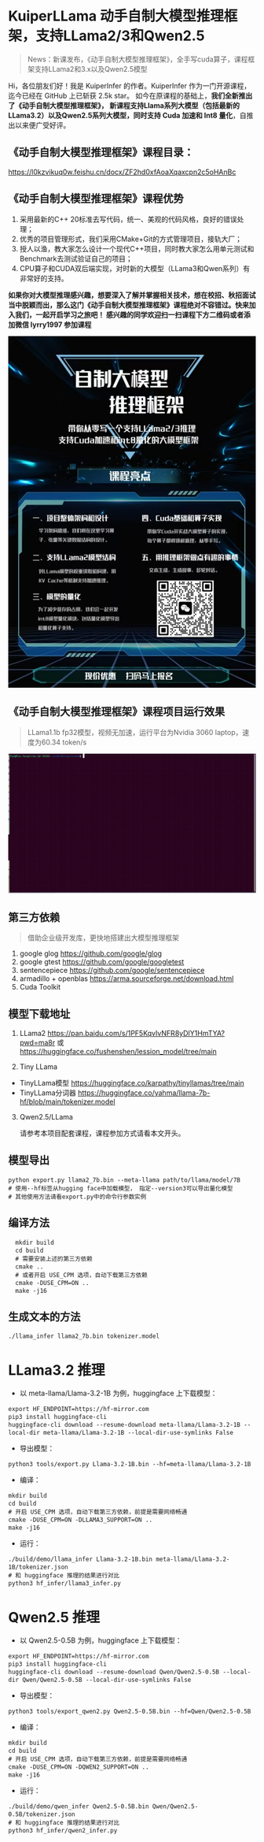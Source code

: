 # KuiperLLama 动手自制大模型推理框架，支持LLama2/3和Qwen2.5
> News：新课发布，《动手自制大模型推理框架》，全手写cuda算子，课程框架支持LLama2和3.x以及Qwen2.5模型

Hi，各位朋友们好！我是 KuiperInfer 的作者。KuiperInfer 作为一门开源课程，迄今已经在 GitHub 上已斩获 2.5k star。
如今在原课程的基础上，**我们全新推出了《动手自制大模型推理框架》， 新课程支持Llama系列大模型（包括最新的LLama3.2）以及Qwen2.5系列大模型，同时支持 Cuda 加速和 Int8 量化**，自推出以来便广受好评。

## 《动手自制大模型推理框架》课程目录：
https://l0kzvikuq0w.feishu.cn/docx/ZF2hd0xfAoaXqaxcpn2c5oHAnBc
## 《动手自制大模型推理框架》课程优势

1. 采用最新的C++ 20标准去写代码，统一、美观的代码风格，良好的错误处理；
2. 优秀的项目管理形式，我们采用CMake+Git的方式管理项目，接轨大厂；
3. 授人以渔，教大家怎么设计一个现代C++项目，同时教大家怎么用单元测试和Benchmark去测试验证自己的项目； 
4. CPU算子和CUDA双后端实现，对时新的大模型（LLama3和Qwen系列）有非常好的支持。


**如果你对大模型推理感兴趣，想要深入了解并掌握相关技术，想在校招、秋招面试当中脱颖而出，那么这门《动手自制大模型推理框架》课程绝对不容错过。快来加入我们，一起开启学习之旅吧！
    感兴趣的同学欢迎扫一扫课程下方二维码或者添加微信 lyrry1997 参加课程**

<img src="imgs/me.jpg"  />



## 《动手自制大模型推理框架》课程项目运行效果
> LLama1.1b fp32模型，视频无加速，运行平台为Nvidia 3060 laptop，速度为60.34 token/s

![](./imgs/do.gif)



## 第三方依赖
> 借助企业级开发库，更快地搭建出大模型推理框架
1. google glog https://github.com/google/glog
2. google gtest https://github.com/google/googletest
3. sentencepiece https://github.com/google/sentencepiece
4. armadillo + openblas https://arma.sourceforge.net/download.html
5. Cuda Toolkit


## 模型下载地址
1. LLama2 https://pan.baidu.com/s/1PF5KqvIvNFR8yDIY1HmTYA?pwd=ma8r 或 https://huggingface.co/fushenshen/lession_model/tree/main

2. Tiny LLama 
- TinyLLama模型 https://huggingface.co/karpathy/tinyllamas/tree/main
- TinyLLama分词器 https://huggingface.co/yahma/llama-7b-hf/blob/main/tokenizer.model

3. Qwen2.5/LLama
   
   请参考本项目配套课程，课程参加方式请看本文开头。


## 模型导出
```shell
python export.py llama2_7b.bin --meta-llama path/to/llama/model/7B
# 使用--hf标签从hugging face中加载模型， 指定--version3可以导出量化模型
# 其他使用方法请看export.py中的命令行参数实例
```


## 编译方法
```shell
  mkdir build 
  cd build
  # 需要安装上述的第三方依赖
  cmake ..
  # 或者开启 USE_CPM 选项，自动下载第三方依赖
  cmake -DUSE_CPM=ON ..
  make -j16
```

## 生成文本的方法
```shell
./llama_infer llama2_7b.bin tokenizer.model

```

# LLama3.2 推理

- 以 meta-llama/Llama-3.2-1B 为例，huggingface 上下载模型：
```shell
export HF_ENDPOINT=https://hf-mirror.com
pip3 install huggingface-cli
huggingface-cli download --resume-download meta-llama/Llama-3.2-1B --local-dir meta-llama/Llama-3.2-1B --local-dir-use-symlinks False
```
- 导出模型：
```shell
python3 tools/export.py Llama-3.2-1B.bin --hf=meta-llama/Llama-3.2-1B
```
- 编译：
```shell
mkdir build 
cd build
# 开启 USE_CPM 选项，自动下载第三方依赖，前提是需要网络畅通
cmake -DUSE_CPM=ON -DLLAMA3_SUPPORT=ON .. 
make -j16
```
- 运行：
```shell
./build/demo/llama_infer Llama-3.2-1B.bin meta-llama/Llama-3.2-1B/tokenizer.json
# 和 huggingface 推理的结果进行对比
python3 hf_infer/llama3_infer.py
```

# Qwen2.5 推理

- 以 Qwen2.5-0.5B 为例，huggingface 上下载模型：
```shell
export HF_ENDPOINT=https://hf-mirror.com
pip3 install huggingface-cli
huggingface-cli download --resume-download Qwen/Qwen2.5-0.5B --local-dir Qwen/Qwen2.5-0.5B --local-dir-use-symlinks False
```
- 导出模型：
```shell
python3 tools/export_qwen2.py Qwen2.5-0.5B.bin --hf=Qwen/Qwen2.5-0.5B
```
- 编译：
```shell
mkdir build 
cd build
# 开启 USE_CPM 选项，自动下载第三方依赖，前提是需要网络畅通
cmake -DUSE_CPM=ON -DQWEN2_SUPPORT=ON .. 
make -j16
```
- 运行：
```shell
./build/demo/qwen_infer Qwen2.5-0.5B.bin Qwen/Qwen2.5-0.5B/tokenizer.json
# 和 huggingface 推理的结果进行对比
python3 hf_infer/qwen2_infer.py
```
